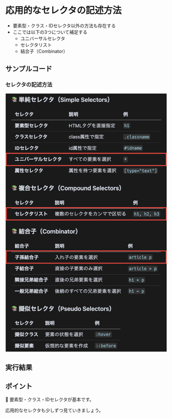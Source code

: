 # 応用的なセレクタの記述方法

+ 要素型・クラス・IDセレクタ以外の方法も存在する
+ ここでは以下の3つについて補足する
  + ユニバーサルセレクタ
  + セレクタリスト
  + 結合子（Combinator）

## サンプルコード

### セレクタの記述方法

![](https://raw.githubusercontent.com/murayama333/md2slide/refs/heads/main/md/css/part2/img/06.png)

## 実行結果

## ポイント

💬 要素型・クラス・IDセレクタが基本です。

応用的なセレクタも少しずつ見ていきましょう。
